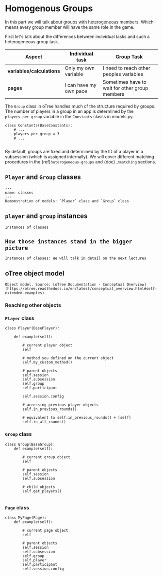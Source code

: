 Homogenous Groups
=================
In this part we will talk about groups with heterogeneous members. Which means every group member will have the same role in the game. 


First let's talk about the differences between individual tasks and such a heterogeneous group task.

| Aspect                     | Individual task        | Group Task                                     |
| -----------------          | ------------------     | --------                                       |
| **variables/calculations** | Only my own variable   | I need to reach other peoples variables        |
| **pages**                  | I can have my own pace | Sometimes have to wait for other group members |



The `Group` class in oTree handles much of the structure required by groups. The number of players in a group in an app is determined by the `players_per_group` variable in the `Constants` classs in models.py. 

```
class Constants(BaseConstants):
    # ...
    players_per_group = 3
    # ...
    
```

By default, groups are fixed and determined by the ID of a player in a subsession (which is assigned internally). We will cover different matching procedures in the {ref}`heterogeneous-groups` and {doc}`./matching` sections.


## `Player` and `Group` classes

```{figure} ../figures/classes.png
---
name: classes
---
Demonstration of models: `Player` class and `Group` class
```

## `player` and `group` instances
```{figure} ../figures/instances.png
Instances of classes
```

## `How those instances stand in the bigger picture`
```{figure} ../figures/instances_detail.png
Instances of classes: We will talk in detail on the next lectures
```


## oTree object model
```{figure} ../figures/object_model_self.png
Object model. Source: [oTree Documentation - Conceptual Overview](https://otree.readthedocs.io/en/latest/conceptual_overview.html#self-extended-examples)
```

### Reaching other objects 

### `Player` class
```
class Player(BasePlayer):

    def example(self):

        # current player object
        self

        # method you defined on the current object
        self.my_custom_method()

        # parent objects
        self.session
        self.subsession
        self.group
        self.participant

        self.session.config

        # accessing previous player objects
        self.in_previous_rounds()

        # equivalent to self.in_previous_rounds() + [self]
        self.in_all_rounds()
```

### `Group` class
```
class Group(BaseGroup):
    def example(self):

        # current group object
        self

        # parent objects
        self.session
        self.subsession

        # child objects
        self.get_players()


```

### `Page` class
```
class MyPage(Page):
    def example(self):

        # current page object
        self

        # parent objects
        self.session
        self.subsession
        self.group
        self.player
        self.participant
        self.session.config
```

